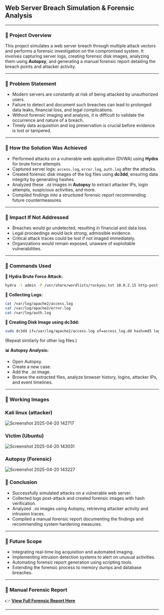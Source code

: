 
## Web Server Breach Simulation & Forensic Analysis

---

### 📌 Project Overview  
This project simulates a web server breach through multiple attack vectors and performs a forensic investigation on the compromised system. It involves capturing server logs, creating forensic disk images, analyzing them using **Autopsy**, and generating a manual forensic report detailing the breach points and attacker activity.

---

### 📌 Problem Statement  

- Modern servers are constantly at risk of being attacked by unauthorized users.  
- Failure to detect and document such breaches can lead to prolonged data leaks, financial loss, and legal complications.  
- Without forensic imaging and analysis, it is difficult to validate the occurrence and nature of a breach.  
- Timely data acquisition and log preservation is crucial before evidence is lost or tampered.

---

### 📌 How the Solution Was Achieved  

- Performed attacks on a vulnerable web application (DVWA) using **Hydra** for brute force attempts.  
- Captured server logs: `access.log`, `error.log`, `auth.log` after the attacks.  
- Created forensic disk images of the log files using **dc3dd**, ensuring data integrity by generating hashes.  
- Analyzed these `.dd` images in **Autopsy** to extract attacker IPs, login attempts, suspicious activities, and more.  
- Compiled findings into a structured forensic report recommending future countermeasures.

---

### 📌 Impact If Not Addressed  

- Breaches would go undetected, resulting in financial and data loss.  
- Legal proceedings would lack strong, admissible evidence.  
- Critical attack traces could be lost if not imaged immediately.  
- Organizations would remain exposed, unaware of exploitable vulnerabilities.

---

### 📌 Commands Used  

**🔐 Hydra Brute Force Attack:**
```bash
hydra -l admin -P /usr/share/wordlists/rockyou.txt 10.0.2.15 http-post-form "/dvwa/login.php:username=^USER^&password=^PASS^&Login=Login:Login failed"
```

**📑 Collecting Logs:**
```bash
cat /var/log/apache2/access.log
cat /var/log/apache2/error.log
cat /var/log/auth.log
```

**📝 Creating Disk Image using dc3dd:**
```bash
sudo dc3dd if=/var/log/apache2/access.log of=access_log.dd hash=md5 log=access_log_hash.txt
```

(Repeat similarly for other log files.)

**📊 Autopsy Analysis:**
- Open Autopsy.
- Create a new case.
- Add the `.dd` image.
- Browse the extracted files, analyze browser history, logins, attacker IPs, and event timelines.

---

### 📸 Working Images  

### Kali linux (attacker)
![Screenshot 2025-04-20 142717](https://github.com/user-attachments/assets/a5801965-ce54-4ff3-b9fe-8b37cc39d4c5)

### Victim (Ubuntu)
![Screenshot 2025-04-20 143031](https://github.com/user-attachments/assets/a4f29861-6df3-4fb6-a575-f5391c0af0c3)

### Autopsy (Forensic)
![Screenshot 2025-04-20 143227](https://github.com/user-attachments/assets/1ade470e-89e3-4ea5-9c42-e5305ae0fb27)

### 📌 Conclusion  

- Successfully simulated attacks on a vulnerable web server.  
- Collected logs post-attack and created forensic images with hash verification.  
- Analyzed `.dd` images using Autopsy, retrieving attacker activity and intrusion traces.  
- Compiled a manual forensic report documenting the findings and recommending system hardening measures.

---

### 📌 Future Scope  

- Integrating real-time log acquisition and automated imaging.  
- Implementing intrusion detection systems to alert on unusual activities.  
- Automating forensic report generation using scripting tools.  
- Extending the forensic process to memory dumps and database breaches.

---

### 📑 Manual Forensic Report  

👉 [**View Full Forensic Report Here**](#https://github.com/Adityabandaru18/Web-testing-project/blob/main/Forensic_report.pdf)

---
